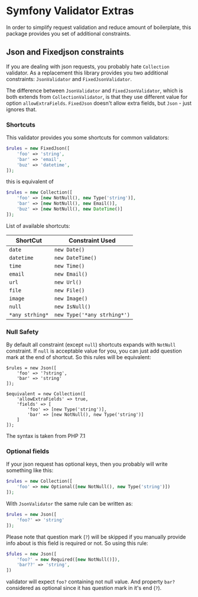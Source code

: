 Symfony Validator Extras
==============================

In order to simplify request validation and reduce amount of boilerplate, this package
provides you set of additional constraints.

## Json and Fixedjson constraints

If you are dealing with json requests, you probably hate `Collection` validator. As a replacement this library provides you two additional constraints: `JsonValidator` and `FixedJsonValidator`.

The difference between `JsonValidator` and `FixedJsonValidator`, which is both extends from `CollectionValidator`, is that
they use different value for option `allowExtraFields`. `FixedJson` doesn't allow extra fields, but `Json` - just ignores that.

### Shortcuts

This validator provides you some shortcuts for common validators:

```php
$rules = new FixedJson([
    'foo' => 'string',
    'bar' => 'email',
    'buz' => 'datetime',
]);
```

this is equivalent of

```php
$rules = new Collection([
    'foo' => [new NotNull(), new Type('string')],
    'bar' => [new NotNull(), new Email()],
    'buz' => [new NotNull(), new DateTime()]
]);
```

List of available shortcuts:

 ShortCut | Constraint Used
----------|-----------------
`date    `| `new Date()`
`datetime`| `new DateTime()`
`time    `| `new Time()`
`email   `| `new Email()`
`url     `| `new Url()`
`file    `| `new File()`
`image   `| `new Image()`
`null    `| `new IsNull()`
`*any strhing*` | `new Type('*any strhing*')`

### Null Safety

By default all constraint (except `null`) shortcuts expands with `NotNull` constraint. If `null` is acceptable value
for you, you can just add question mark at the end of shortcut. So this rules will be equivalent:

```
$rules = new Json([
    'foo' => '?string',
    'bar' => 'string'
]);

$equivalent = new Collection([
    'allowExtraFields' => true,
    'fields' => [
        'foo' => [new Type('string')],
        'bar' => [new NotNull(), new Type('string')]
    ]
]);
```

The syntax is taken from PHP 7.1

### Optional fields

If your json request has optional keys, then you probably will write something like this:

```php
$rules = new Collection([
    'foo' => new Optional([new NotNull(), new Type('string')])
]);
```

With `JsonValidator` the same rule can be written as:

```php
$rules = new Json([
    'foo?' => 'string'
]);
```

Please note that question mark (`?`) will be skipped if you manually provide info about is this field is required or not.
So using this rule:

```php
$fules = new Json([
    'foo?' = new Required([new NotNull()]),
    'bar??' => 'string',
])
```

validator will expect `foo?` containing not null value. And property `bar?` considered as optional since it has question
mark in it's end (`?`).


